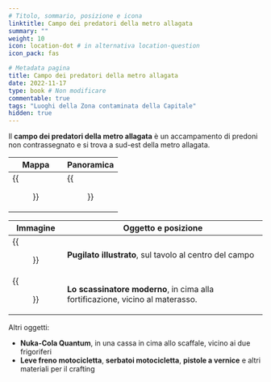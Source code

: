 ```yaml
---
# Titolo, sommario, posizione e icona
linktitle: Campo dei predatori della metro allagata
summary: ""
weight: 10
icon: location-dot # in alternativa location-question
icon_pack: fas

# Metadata pagina
title: Campo dei predatori della metro allagata
date: 2022-11-17
type: book # Non modificare
commentable: true
tags: "Luoghi della Zona contaminata della Capitale"
hidden: true
---
```



<div class="fo3">



Il **campo dei predatori della metro allagata** è un accampamento di predoni non contrassegnato e si trova a sud-est della metro allagata.

| Mappa                                         | Panoramica                                        |
| --------------------------------------------- | ------------------------------------------------- |
| {{<figure src="fo3/Raider_encampment_loc.webp">}} | {{<figure src="fo3/FloodedMetroRaiderOutpost.webp">}} |

| Immagine                                                 | Oggetto e posizione                                                            |
| -------------------------------------------------------- | ------------------------------------------------------------------------------ |
| {{<figure src="fo3/FO3_PI_Flooded_Metro_Raider_Camp.webp">}} | **Pugilato illustrato**, sul tavolo al centro del campo                        |
| {{<figure src="fo3/FO3_TT_Flooded_Metro_Raider_Camp.webp">}} | **Lo scassinatore moderno**, in cima alla fortificazione, vicino al materasso. |


Altri oggetti:
- **Nuka-Cola Quantum**, in una cassa in cima allo scaffale, vicino ai due frigoriferi
- **Leve freno motocicletta**, **serbatoi motocicletta**, **pistole a vernice** e altri materiali per il crafting

</div>
